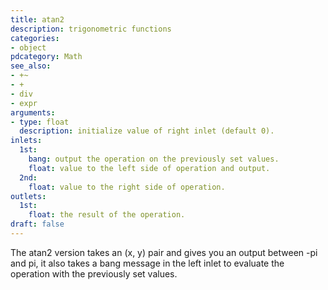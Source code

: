 ```yaml
---
title: atan2
description: trigonometric functions
categories:
- object
pdcategory: Math
see_also:
- +~
- +
- div
- expr
arguments:
- type: float
  description: initialize value of right inlet (default 0).
inlets:
  1st:
    bang: output the operation on the previously set values.
    float: value to the left side of operation and output.
  2nd:
    float: value to the right side of operation.
outlets:
  1st:
    float: the result of the operation.
draft: false
---
```

The atan2 version takes an (x, y) pair and gives you an output between -pi and pi, it also takes a bang message in the left inlet to evaluate the operation with the previously set values.

